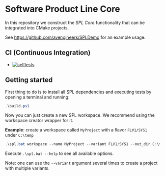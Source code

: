 # Software Product Line Core

In this repository we construct the *SPL Core* functionality that can be integrated into CMake projects.

See https://github.com/avengineers/SPLDemo for an example usage.

## CI (Continuous Integration)

* [![selftests](https://github.com/avengineers/spl/actions/workflows/test.yml/badge.svg)](https://github.com/avengineers/spl/actions/workflows/test.yml)

## Getting started

First thing to do is to install all SPL dependencies and executing tests by opening a terminal and running:

```powershell
.\build.ps1
```

Now you can just create a new SPL workspace. We recommend using the workspace creator wrapper for it.

**Example:** create a workspace called `MyProject` with a flavor `FLV1/SYS1` under `C:\temp`

```powershell
.\spl.bat workspace --name MyProject --variant FLV1/SYS1 --out_dir C:\temp
```

Execute `.\spl.bat --help` to see all available options.

Note: one can use the `--variant` argument several times to create a project with multiple variants.
